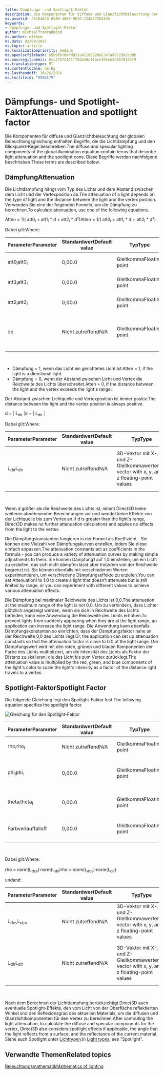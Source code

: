 ```yaml
---
title: Dämpfungs- und Spotlight-Faktor
description: Die Komponenten für diffuse und Glanzlichtbeleuchtung der globalen Beleuchtungsgleichung enthalten Begriffe, die die Lichtdämpfung und den Blickpunkt-Kegel beschreiben.
ms.assetid: F61D4ACB-09AB-4087-9E2D-224E472D6196
keywords:
- Dämpfungs- und Spotlight-Faktor
author: michaelfromredmond
ms.author: mithom
ms.date: 02/08/2017
ms.topic: article
ms.localizationpriority: medium
ms.openlocfilehash: 65b9f6700ddd11c41193820a5247a90c2382c98b
ms.sourcegitcommit: 6cc275f2151f78db40c11ace381ee2d35f0155f9
ms.translationtype: MT
ms.contentlocale: de-DE
ms.lasthandoff: 10/26/2018
ms.locfileid: "5558179"
---
```

# <a name="attenuation-and-spotlight-factor"></a><span data-ttu-id="c74af-104">Dämpfungs- und Spotlight-Faktor</span><span class="sxs-lookup"><span data-stu-id="c74af-104">Attenuation and spotlight factor</span></span>


<span data-ttu-id="c74af-105">Die Komponenten für diffuse und Glanzlichtbeleuchtung der globalen Beleuchtungsgleichung enthalten Begriffe, die die Lichtdämpfung und den Blickpunkt-Kegel beschreiben.</span><span class="sxs-lookup"><span data-stu-id="c74af-105">The diffuse and specular lighting components of the global illumination equation contain terms that describe light attenuation and the spotlight cone.</span></span> <span data-ttu-id="c74af-106">Diese Begriffe werden nachfolgend beschrieben.</span><span class="sxs-lookup"><span data-stu-id="c74af-106">These terms are described below.</span></span>

## <a name="span-idattenuationspanspan-idattenuationspanspan-idattenuationspanattenuation"></a><span data-ttu-id="c74af-107"><span id="Attenuation"></span><span id="attenuation"></span><span id="ATTENUATION"></span>Dämpfung</span><span class="sxs-lookup"><span data-stu-id="c74af-107"><span id="Attenuation"></span><span id="attenuation"></span><span id="ATTENUATION"></span>Attenuation</span></span>


<span data-ttu-id="c74af-108">Die Lichtdämpfung hängt vom Typ des Lichts und dem Abstand zwischen dem Licht und der Vertexposition ab.</span><span class="sxs-lookup"><span data-stu-id="c74af-108">The attenuation of a light depends on the type of light and the distance between the light and the vertex position.</span></span> <span data-ttu-id="c74af-109">Verwenden Sie eine der folgenden Formeln, um die Dämpfung zu berechnen.</span><span class="sxs-lookup"><span data-stu-id="c74af-109">To calculate attenuation, use one of the following equations.</span></span>

<span data-ttu-id="c74af-110">Atten = 1/( att0<sub>i</sub> + att1<sub>i</sub> \* d + att2<sub>i</sub> \* d²)</span><span class="sxs-lookup"><span data-stu-id="c74af-110">Atten = 1/( att0<sub>i</sub> + att1<sub>i</sub> \* d + att2<sub>i</sub> \* d²)</span></span>

<span data-ttu-id="c74af-111">Dabei gilt:</span><span class="sxs-lookup"><span data-stu-id="c74af-111">Where:</span></span>

| <span data-ttu-id="c74af-112">Parameter</span><span class="sxs-lookup"><span data-stu-id="c74af-112">Parameter</span></span>        | <span data-ttu-id="c74af-113">Standardwert</span><span class="sxs-lookup"><span data-stu-id="c74af-113">Default value</span></span> | <span data-ttu-id="c74af-114">Typ</span><span class="sxs-lookup"><span data-stu-id="c74af-114">Type</span></span>           | <span data-ttu-id="c74af-115">Beschreibung</span><span class="sxs-lookup"><span data-stu-id="c74af-115">Description</span></span>                                     | <span data-ttu-id="c74af-116">Bereich</span><span class="sxs-lookup"><span data-stu-id="c74af-116">Range</span></span>          |
|------------------|---------------|----------------|-------------------------------------------------|----------------|
| <span data-ttu-id="c74af-117">att0<sub>i</sub></span><span class="sxs-lookup"><span data-stu-id="c74af-117">att0<sub>i</sub></span></span> | <span data-ttu-id="c74af-118">0,0</span><span class="sxs-lookup"><span data-stu-id="c74af-118">0.0</span></span>           | <span data-ttu-id="c74af-119">Gleitkomma</span><span class="sxs-lookup"><span data-stu-id="c74af-119">Floating point</span></span> | <span data-ttu-id="c74af-120">Konstanter Dämpfungsfaktor</span><span class="sxs-lookup"><span data-stu-id="c74af-120">Constant attenuation factor</span></span>                     | <span data-ttu-id="c74af-121">0 bis +unendlich</span><span class="sxs-lookup"><span data-stu-id="c74af-121">0 to +infinity</span></span> |
| <span data-ttu-id="c74af-122">att1<sub>i</sub></span><span class="sxs-lookup"><span data-stu-id="c74af-122">att1<sub>i</sub></span></span> | <span data-ttu-id="c74af-123">0,0</span><span class="sxs-lookup"><span data-stu-id="c74af-123">0.0</span></span>           | <span data-ttu-id="c74af-124">Gleitkomma</span><span class="sxs-lookup"><span data-stu-id="c74af-124">Floating point</span></span> | <span data-ttu-id="c74af-125">Linearer Dämpfungsfaktor</span><span class="sxs-lookup"><span data-stu-id="c74af-125">Linear attenuation factor</span></span>                       | <span data-ttu-id="c74af-126">0 bis +unendlich</span><span class="sxs-lookup"><span data-stu-id="c74af-126">0 to +infinity</span></span> |
| <span data-ttu-id="c74af-127">att2<sub>i</sub></span><span class="sxs-lookup"><span data-stu-id="c74af-127">att2<sub>i</sub></span></span> | <span data-ttu-id="c74af-128">0,0</span><span class="sxs-lookup"><span data-stu-id="c74af-128">0.0</span></span>           | <span data-ttu-id="c74af-129">Gleitkomma</span><span class="sxs-lookup"><span data-stu-id="c74af-129">Floating point</span></span> | <span data-ttu-id="c74af-130">Quadratischer Dämpfungsfaktor</span><span class="sxs-lookup"><span data-stu-id="c74af-130">Quadratic attenuation factor</span></span>                    | <span data-ttu-id="c74af-131">0 bis +unendlich</span><span class="sxs-lookup"><span data-stu-id="c74af-131">0 to +infinity</span></span> |
| <span data-ttu-id="c74af-132">d</span><span class="sxs-lookup"><span data-stu-id="c74af-132">d</span></span>                | <span data-ttu-id="c74af-133">Nicht zutreffend</span><span class="sxs-lookup"><span data-stu-id="c74af-133">N/A</span></span>           | <span data-ttu-id="c74af-134">Gleitkomma</span><span class="sxs-lookup"><span data-stu-id="c74af-134">Floating point</span></span> | <span data-ttu-id="c74af-135">Abstand zwischen Vertexposition und Position der Lichtquelle</span><span class="sxs-lookup"><span data-stu-id="c74af-135">Distance from vertex position to light position</span></span> | <span data-ttu-id="c74af-136">Nicht zutreffend</span><span class="sxs-lookup"><span data-stu-id="c74af-136">N/A</span></span>            |

 

-   <span data-ttu-id="c74af-137">Dämpfung = 1, wenn das Licht ein gerichtetes Licht ist.</span><span class="sxs-lookup"><span data-stu-id="c74af-137">Atten = 1, if the light is a directional light.</span></span>
-   <span data-ttu-id="c74af-138">Dämpfung = 0, wenn der Abstand zwischen Licht und Vertex die Reichweite des Lichts überschreitet.</span><span class="sxs-lookup"><span data-stu-id="c74af-138">Atten = 0, if the distance between the light and the vertex exceeds the light's range.</span></span>

<span data-ttu-id="c74af-139">Der Abstand zwischen Lichtquelle und Vertexposition ist immer positiv.</span><span class="sxs-lookup"><span data-stu-id="c74af-139">The distance between the light and the vertex position is always positive.</span></span>

<span data-ttu-id="c74af-140">d = | L<sub>dir</sub> |</span><span class="sxs-lookup"><span data-stu-id="c74af-140">d = | L<sub>dir</sub> |</span></span>

<span data-ttu-id="c74af-141">Dabei gilt:</span><span class="sxs-lookup"><span data-stu-id="c74af-141">Where:</span></span>

| <span data-ttu-id="c74af-142">Parameter</span><span class="sxs-lookup"><span data-stu-id="c74af-142">Parameter</span></span>       | <span data-ttu-id="c74af-143">Standardwert</span><span class="sxs-lookup"><span data-stu-id="c74af-143">Default value</span></span> | <span data-ttu-id="c74af-144">Typ</span><span class="sxs-lookup"><span data-stu-id="c74af-144">Type</span></span>                                             | <span data-ttu-id="c74af-145">Beschreibung</span><span class="sxs-lookup"><span data-stu-id="c74af-145">Description</span></span>                                                 |
|-----------------|---------------|--------------------------------------------------|-------------------------------------------------------------|
| <span data-ttu-id="c74af-146">L<sub>dir</sub></span><span class="sxs-lookup"><span data-stu-id="c74af-146">L<sub>dir</sub></span></span> | <span data-ttu-id="c74af-147">Nicht zutreffend</span><span class="sxs-lookup"><span data-stu-id="c74af-147">N/A</span></span>           | <span data-ttu-id="c74af-148">3D-Vektor mit X-, Y- und Z-Gleitkommawerten</span><span class="sxs-lookup"><span data-stu-id="c74af-148">3D vector with x, y, and z floating-point values</span></span> | <span data-ttu-id="c74af-149">Richtungsvektor von der Vertexposition bis zur Position der Lichtquelle</span><span class="sxs-lookup"><span data-stu-id="c74af-149">Direction vector from vertex position to the light position</span></span> |

 

<span data-ttu-id="c74af-150">Wenn d größer als die Reichweite des Lichts ist, nimmt Direct3D keine weiteren abnehmenden Berechnungen vor und wendet keine Effekte von der Lichtquelle bis zum Vertex an.</span><span class="sxs-lookup"><span data-stu-id="c74af-150">If d is greater than the light's range, Direct3D makes no further attenuation calculations and applies no effects from the light to the vertex.</span></span>

<span data-ttu-id="c74af-151">Die Dämpfungskonstanten fungieren in der Formel als Koeffizient – Sie können eine Vielzahl von Dämpfungskurven erstellen, indem Sie diese einfach anpassen.</span><span class="sxs-lookup"><span data-stu-id="c74af-151">The attenuation constants act as coefficients in the formula - you can produce a variety of attenuation curves by making simple adjustments to them.</span></span> <span data-ttu-id="c74af-152">Sie können Dämpfung1 auf 1,0 einstellen, um ein Licht zu erstellen, das sich nicht dämpfen lässt aber trotzdem von der Reichweite begrenzt ist. Sie können ebenfalls mit verschiedenen Werten experimentieren, um verschiedene Dämpfungseffekte zu erzielen.</span><span class="sxs-lookup"><span data-stu-id="c74af-152">You can set Attenuation1 to 1.0 to create a light that doesn't attenuate but is still limited by range, or you can experiment with different values to achieve various attenuation effects.</span></span>

<span data-ttu-id="c74af-153">Die Dämpfung bei maximaler Reichweite des Lichts ist 0,0.</span><span class="sxs-lookup"><span data-stu-id="c74af-153">The attenuation at the maximum range of the light is not 0.0.</span></span> <span data-ttu-id="c74af-154">Um zu verhindern, dass Lichter plötzlich angezeigt werden, wenn sie sich in Reichweite des Lichts befinden, kann eine Anwendung die Reichweite des Lichts erhöhen.</span><span class="sxs-lookup"><span data-stu-id="c74af-154">To prevent lights from suddenly appearing when they are at the light range, an application can increase the light range.</span></span> <span data-ttu-id="c74af-155">Die Anwendung kann ebenfalls Dämpfungskonstanten so einrichten, dass der Dämpfungsfaktor nahe an der Reichweite 0,0 des Lichts liegt.</span><span class="sxs-lookup"><span data-stu-id="c74af-155">Or, the application can set up attenuation constants so that the attenuation factor is close to 0.0 at the light range.</span></span> <span data-ttu-id="c74af-156">Der Dämpfungswert wird mit den roten, grünen und blauen Komponenten der Farbe des Lichts multipliziert, um die Intensität des Lichts als Faktor der Distanz zu skalieren, die das Licht bis zum Vertex zurücklegt.</span><span class="sxs-lookup"><span data-stu-id="c74af-156">The attenuation value is multiplied by the red, green, and blue components of the light's color to scale the light's intensity as a factor of the distance light travels to a vertex.</span></span>

## <a name="span-idspotlight-factorspanspan-idspotlight-factorspanspan-idspotlight-factorspanspotlight-factor"></a><span data-ttu-id="c74af-157"><span id="Spotlight-Factor"></span><span id="spotlight-factor"></span><span id="SPOTLIGHT-FACTOR"></span>Spotlight-Faktor</span><span class="sxs-lookup"><span data-stu-id="c74af-157"><span id="Spotlight-Factor"></span><span id="spotlight-factor"></span><span id="SPOTLIGHT-FACTOR"></span>Spotlight Factor</span></span>


<span data-ttu-id="c74af-158">Die folgende Gleichung legt den Spotlight-Faktor fest.</span><span class="sxs-lookup"><span data-stu-id="c74af-158">The following equation specifies the spotlight factor.</span></span>

![Gleichung für den Spotlight-Faktor](images/dx8light9.png)

| <span data-ttu-id="c74af-160">Parameter</span><span class="sxs-lookup"><span data-stu-id="c74af-160">Parameter</span></span>         | <span data-ttu-id="c74af-161">Standardwert</span><span class="sxs-lookup"><span data-stu-id="c74af-161">Default value</span></span> | <span data-ttu-id="c74af-162">Typ</span><span class="sxs-lookup"><span data-stu-id="c74af-162">Type</span></span>           | <span data-ttu-id="c74af-163">Beschreibung</span><span class="sxs-lookup"><span data-stu-id="c74af-163">Description</span></span>                              | <span data-ttu-id="c74af-164">Bereich</span><span class="sxs-lookup"><span data-stu-id="c74af-164">Range</span></span>                    |
|-------------------|---------------|----------------|------------------------------------------|--------------------------|
| <span data-ttu-id="c74af-165">rho<sub>i</sub></span><span class="sxs-lookup"><span data-stu-id="c74af-165">rho<sub>i</sub></span></span>   | <span data-ttu-id="c74af-166">Nicht zutreffend</span><span class="sxs-lookup"><span data-stu-id="c74af-166">N/A</span></span>           | <span data-ttu-id="c74af-167">Gleitkomma</span><span class="sxs-lookup"><span data-stu-id="c74af-167">Floating point</span></span> | <span data-ttu-id="c74af-168">Kosinus(Winkel) für Spotlight i</span><span class="sxs-lookup"><span data-stu-id="c74af-168">cosine(angle) for spotlight i</span></span>            | <span data-ttu-id="c74af-169">Nicht zutreffend</span><span class="sxs-lookup"><span data-stu-id="c74af-169">N/A</span></span>                      |
| <span data-ttu-id="c74af-170">phi<sub>i</sub></span><span class="sxs-lookup"><span data-stu-id="c74af-170">phi<sub>i</sub></span></span>   | <span data-ttu-id="c74af-171">0,0</span><span class="sxs-lookup"><span data-stu-id="c74af-171">0.0</span></span>           | <span data-ttu-id="c74af-172">Gleitkomma</span><span class="sxs-lookup"><span data-stu-id="c74af-172">Floating point</span></span> | <span data-ttu-id="c74af-173">Halbschatten-Winkel für Spotlight i nach Bogenmaß</span><span class="sxs-lookup"><span data-stu-id="c74af-173">Penumbra angle of spotlight i in radians</span></span> | <span data-ttu-id="c74af-174">\[theta<sub>i</sub>, pi)</span><span class="sxs-lookup"><span data-stu-id="c74af-174">\[theta<sub>i</sub>, pi)</span></span> |
| <span data-ttu-id="c74af-175">theta<sub>i</sub></span><span class="sxs-lookup"><span data-stu-id="c74af-175">theta<sub>i</sub></span></span> | <span data-ttu-id="c74af-176">0,0</span><span class="sxs-lookup"><span data-stu-id="c74af-176">0.0</span></span>           | <span data-ttu-id="c74af-177">Gleitkomma</span><span class="sxs-lookup"><span data-stu-id="c74af-177">Floating point</span></span> | <span data-ttu-id="c74af-178">Kernschatten-Winkel für Spotlight i nach Bogenmaß</span><span class="sxs-lookup"><span data-stu-id="c74af-178">Umbra angle of spotlight i in radians</span></span>    | <span data-ttu-id="c74af-179">\[0, pi)</span><span class="sxs-lookup"><span data-stu-id="c74af-179">\[0, pi)</span></span>                 |
| <span data-ttu-id="c74af-180">Farbverlauf</span><span class="sxs-lookup"><span data-stu-id="c74af-180">falloff</span></span>           | <span data-ttu-id="c74af-181">0,0</span><span class="sxs-lookup"><span data-stu-id="c74af-181">0.0</span></span>           | <span data-ttu-id="c74af-182">Gleitkomma</span><span class="sxs-lookup"><span data-stu-id="c74af-182">Floating point</span></span> | <span data-ttu-id="c74af-183">Farbverlaufsfaktor</span><span class="sxs-lookup"><span data-stu-id="c74af-183">Falloff factor</span></span>                           | <span data-ttu-id="c74af-184">(-unendlich +unendlich)</span><span class="sxs-lookup"><span data-stu-id="c74af-184">(-infinity, +infinity)</span></span>   |

 

<span data-ttu-id="c74af-185">Dabei gilt:</span><span class="sxs-lookup"><span data-stu-id="c74af-185">Where:</span></span>

<span data-ttu-id="c74af-186">rho = norm(L<sub>dcs</sub>)<sup>.</sup>norm(L<sub>dir</sub>)</span><span class="sxs-lookup"><span data-stu-id="c74af-186">rho = norm(L<sub>dcs</sub>)<sup>.</sup>norm(L<sub>dir</sub>)</span></span>

<span data-ttu-id="c74af-187">und</span><span class="sxs-lookup"><span data-stu-id="c74af-187">and:</span></span>

| <span data-ttu-id="c74af-188">Parameter</span><span class="sxs-lookup"><span data-stu-id="c74af-188">Parameter</span></span>       | <span data-ttu-id="c74af-189">Standardwert</span><span class="sxs-lookup"><span data-stu-id="c74af-189">Default value</span></span> | <span data-ttu-id="c74af-190">Typ</span><span class="sxs-lookup"><span data-stu-id="c74af-190">Type</span></span>                                             | <span data-ttu-id="c74af-191">Beschreibung</span><span class="sxs-lookup"><span data-stu-id="c74af-191">Description</span></span>                                                 |
|-----------------|---------------|--------------------------------------------------|-------------------------------------------------------------|
| <span data-ttu-id="c74af-192">L<sub>dcs</sub></span><span class="sxs-lookup"><span data-stu-id="c74af-192">L<sub>dcs</sub></span></span> | <span data-ttu-id="c74af-193">Nicht zutreffend</span><span class="sxs-lookup"><span data-stu-id="c74af-193">N/A</span></span>           | <span data-ttu-id="c74af-194">3D-Vektor mit X-, Y- und Z-Gleitkommawerten</span><span class="sxs-lookup"><span data-stu-id="c74af-194">3D vector with x, y, and z floating-point values</span></span> | <span data-ttu-id="c74af-195">Der negativen Wert der Lichteinfallsrichtung im Kamerabereich</span><span class="sxs-lookup"><span data-stu-id="c74af-195">The negative of the light direction in camera space</span></span>         |
| <span data-ttu-id="c74af-196">L<sub>dir</sub></span><span class="sxs-lookup"><span data-stu-id="c74af-196">L<sub>dir</sub></span></span> | <span data-ttu-id="c74af-197">Nicht zutreffend</span><span class="sxs-lookup"><span data-stu-id="c74af-197">N/A</span></span>           | <span data-ttu-id="c74af-198">3D-Vektor mit X-, Y- und Z-Gleitkommawerten</span><span class="sxs-lookup"><span data-stu-id="c74af-198">3D vector with x, y, and z floating-point values</span></span> | <span data-ttu-id="c74af-199">Richtungsvektor von der Vertexposition bis zur Position der Lichtquelle</span><span class="sxs-lookup"><span data-stu-id="c74af-199">Direction vector from vertex position to the light position</span></span> |

 

<span data-ttu-id="c74af-200">Nach dem Berechnen der Lichtdämpfung berücksichtigt Direct3D auch eventuelle Spotlight-Effekte, den vom Licht von der Oberfläche reflektierten Winkel und den Reflexionsgrad des aktuellen Materials, um die diffusen und Glanzlichtkomponenten für den Vertex zu berechnen.</span><span class="sxs-lookup"><span data-stu-id="c74af-200">After computing the light attenuation, to calculate the diffuse and specular components for the vertex, Direct3D also considers spotlight effects if applicable, the angle that the light reflects from a surface, and the reflectance of the current material.</span></span> <span data-ttu-id="c74af-201">Siehe auch Spotlight unter [Lichttypen](light-types.md).</span><span class="sxs-lookup"><span data-stu-id="c74af-201">In [Light types](light-types.md), see "Spotlight".</span></span>

## <a name="span-idrelated-topicsspanrelated-topics"></a><span data-ttu-id="c74af-202"><span id="related-topics"></span>Verwandte Themen</span><span class="sxs-lookup"><span data-stu-id="c74af-202"><span id="related-topics"></span>Related topics</span></span>


[<span data-ttu-id="c74af-203">Beleuchtungsmathematik</span><span class="sxs-lookup"><span data-stu-id="c74af-203">Mathematics of lighting</span></span>](mathematics-of-lighting.md)

 

 




